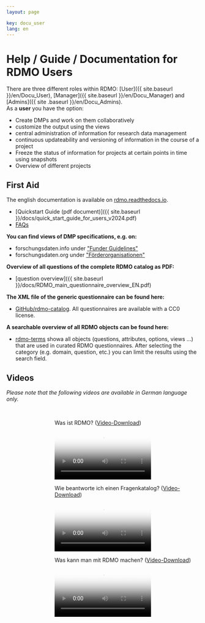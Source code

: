 ```yaml
---
layout: page

key: docu_user
lang: en
---
```


# Help / Guide / Documentation for RDMO Users

There are three different roles within RDMO: [User]({{ site.baseurl }}/en/Docu_User), [Manager]({{ site.baseurl }}/en/Docu_Manager) and [Admins]({{ site .baseurl }}/en/Docu_Admins).<br/>
As a <b>user</b> you have the option:

* Create DMPs and work on them collaboratively
* customize the output using the views
* central administration of information for research data management
* continuous updateability and versioning of information in the course of a project
* Freeze the status of information for projects at certain points in time using snapshots
* Overview of different projects

## First Aid

The english documentation is available on [rdmo.readthedocs.io](http://rdmo.readthedocs.io/en/latest).

* [Quickstart Guide (pdf document)]({{ site.baseurl }}/docs/quick_start_guide_for_users_v2024.pdf)
* [FAQs](http://www.forschungsdaten.org/index.php/FAQs)

<b>You can find views of DMP specifications, e.g. on:</b>
* forschungsdaten.info under ["Funder Guidelines"](https://forschungsdaten.info/praxis-kompakt/english-pages/funder-guidelines/)
* forschungsdaten.org under ["Förderorganisationen"](https://www.forschungsdaten.org/index.php/F%C3%B6rderorganisationen)

<b>Overview of all questions of the complete RDMO catalog as PDF:</b>

* [question overview]({{ site.baseurl }}/docs/RDMO_main_questionnaire_overview_EN.pdf)

<b>The XML file of the generic questionnaire can be found here:</b>
* [GitHub/rdmo-catalog](https://github.com/rdmorganiser/rdmo-catalog). All questionnaires are available with a CC0 license.

<b>A searchable overview of all RDMO objects can be found here:</b>
* [rdmo-terms](https://rdmorganiser.github.io/terms/) showa all objects (questions, attributes, options, views ...) that are used in curated RDMO questionnaires. After selecting the category (e.g. domain, question, etc.) you can limit the results using the search field.


## Videos
*Please note that the following videos are available in German language only.*

<br>
<p style="margin-left:25%;">Was ist RDMO? (<a href="{{ site.baseurl }}/img/promo/videos/was-ist-rdmo_v4.mp4">Video-Download</a>)</p>
<video poster="{{ site.baseurl}}/img/promo/videos/was-ist-rdmo_frame.jpg" controls="controls" style="width: 50%; margin-left:25%;">
<source src="{{ site.baseurl}}/img/promo/videos/was-ist-rdmo_v4.mp4" type="video/mp4">Your browser does not support the video tag.</video>

<br>
<p style="margin-left:25%;">Wie beantworte ich einen Fragenkatalog? (<a href="{{ site.baseurl }}/img/promo/videos/fragenkatalog_v2.mp4">Video-Download</a>)</p>
<video poster="{{ site.baseurl}}/img/promo/videos/fragenkatalog_frame.jpg" controls="controls" style="width: 50%; margin-left:25%;">
<source src="{{ site.baseurl}}/img/promo/videos/fragenkatalog_v2.mp4">Your browser does not support the video tag.</video>

<br>
<p style="margin-left:25%;">Was kann man mit RDMO machen? (<a href="{{ site.baseurl }}/img/promo/videos/rdmo-erklaert_v4.mp4">Video-Download</a>)</p>
<video poster="{{ site.baseurl}}/img/promo/videos/rdmo-erklaert_frame.jpg" controls="controls" style="width: 50%; margin-left:25%;">
<source src="{{ site.baseurl}}/img/promo/videos/rdmo-erklaert_v4.mp4" type="video/mp4">Your browser does not support the video tag.</video>



